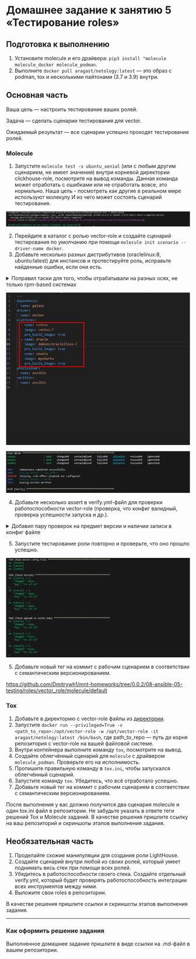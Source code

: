 # Домашнее задание к занятию 5 «Тестирование roles»

## Подготовка к выполнению

1. Установите molecule и его драйвера: `pip3 install "molecule molecule_docker molecule_podman`.
2. Выполните `docker pull aragast/netology:latest` —  это образ с podman, tox и несколькими пайтонами (3.7 и 3.9) внутри.

## Основная часть

Ваша цель — настроить тестирование ваших ролей. 

Задача — сделать сценарии тестирования для vector. 

Ожидаемый результат — все сценарии успешно проходят тестирование ролей.

### Molecule

1. Запустите  `molecule test -s ubuntu_xenial` (или с любым другим сценарием, не имеет значения) внутри корневой директории clickhouse-role, посмотрите на вывод команды. Данная команда может отработать с ошибками или не отработать вовсе, это нормально. Наша цель - посмотреть как другие в реальном мире используют молекулу И из чего может состоять сценарий тестирования.

![alt text](img/image.png)

2. Перейдите в каталог с ролью vector-role и создайте сценарий тестирования по умолчанию при помощи `molecule init scenario --driver-name docker`.
3. Добавьте несколько разных дистрибутивов (oraclelinux:8, ubuntu:latest) для инстансов и протестируйте роль, исправьте найденные ошибки, если они есть.

<details>
  <summary>Поправил таски для того, чтобы отрабатывали на разных осях, не только rpm-based системах</summary>
  
```
- name: Create install dir
  ansible.builtin.file:
    path: "{{ vector_install_dir }}"
    state: directory

- name: install on rpm based
  block:
    - name: Get vector distrib
      ansible.builtin.get_url:
        url: "https://packages.timber.io/vector/{{ vector_version }}/vector-{{ vector_version }}-1.x86_64.rpm"
        dest: "{{ vector_install_dir }}/vector.rpm"
        validate_certs: no
    - name: Install vector packages
      ansible.builtin.yum:
        name: "{{ vector_install_dir }}/vector.rpm"
        allow_downgrade: yes
  when: ansible_pkg_mgr == "yum"

- name: install on deb based
  block:
    - name: Get vector distrib
      ansible.builtin.get_url:
        url: "https://packages.timber.io/vector/0.35.0/vector_0.35.0-1_amd64.deb"
        dest: "{{ vector_install_dir }}/vector.deb"
        validate_certs: no
    - name: Install vector packages
      ansible.builtin.apt:
        deb: "{{ vector_install_dir }}/vector.deb"
  when: ansible_pkg_mgr == "apt"

- name: Generate vector.toml
  template: src=vector.toml.j2 dest={{ vector_config }}
  notify: Start vector service
```

</details>

![alt text](img/image-1.png)

![alt text](img/image-2.png)

4. Добавьте несколько assert в verify.yml-файл для  проверки работоспособности vector-role (проверка, что конфиг валидный, проверка успешности запуска и др.).

<details>
  <summary>Добавил пару проверок на предмет версии и наличии записи в конфиг файле</summary>
  

```
- name: Verify
  hosts: all
  gather_facts: false
  tasks:
  - name: Get Vector version
    command: vector --version
    register: vector_version_output
  - name: Read Vector config file
    slurp:
      src: "/etc/vector/vector.toml"
    register: vector_config
  - name: Check Version
    ansible.builtin.assert:
      that: 
        - vector_version_output.stdout == "vector 0.35.0 (x86_64-unknown-linux-gnu e57c0c0 2024-01-08 14:42:10.103908779)"
      success_msg : "its all ok"
      fail_msg: "wrong version"
  - name: Check nginxdb in vector.toml
    ansible.builtin.assert:
      that: 
        - "'nginxdb' in vector_config['content'] | b64decode | string"
      success_msg : "its all ok"
      fail_msg: "nginxdb not found"
```

  
</details>


5. Запустите тестирование роли повторно и проверьте, что оно прошло успешно.

![alt text](img/image-3.png)

5. Добавьте новый тег на коммит с рабочим сценарием в соответствии с семантическим версионированием.

https://github.com/Dmitrywh1/mnt-homeworks/tree/0.0.2/08-ansible-05-testing/roles/vector_role/molecule/default

### Tox

1. Добавьте в директорию с vector-role файлы из [директории](./example).
2. Запустите `docker run --privileged=True -v <path_to_repo>:/opt/vector-role -w /opt/vector-role -it aragast/netology:latest /bin/bash`, где path_to_repo — путь до корня репозитория с vector-role на вашей файловой системе.
3. Внутри контейнера выполните команду `tox`, посмотрите на вывод.
5. Создайте облегчённый сценарий для `molecule` с драйвером `molecule_podman`. Проверьте его на исполнимость.
6. Пропишите правильную команду в `tox.ini`, чтобы запускался облегчённый сценарий.
8. Запустите команду `tox`. Убедитесь, что всё отработало успешно.
9. Добавьте новый тег на коммит с рабочим сценарием в соответствии с семантическим версионированием.

После выполнения у вас должно получится два сценария molecule и один tox.ini файл в репозитории. Не забудьте указать в ответе теги решений Tox и Molecule заданий. В качестве решения пришлите ссылку на  ваш репозиторий и скриншоты этапов выполнения задания. 

## Необязательная часть

1. Проделайте схожие манипуляции для создания роли LightHouse.
2. Создайте сценарий внутри любой из своих ролей, который умеет поднимать весь стек при помощи всех ролей.
3. Убедитесь в работоспособности своего стека. Создайте отдельный verify.yml, который будет проверять работоспособность интеграции всех инструментов между ними.
4. Выложите свои roles в репозитории.

В качестве решения пришлите ссылки и скриншоты этапов выполнения задания.

---

### Как оформить решение задания

Выполненное домашнее задание пришлите в виде ссылки на .md-файл в вашем репозитории.
